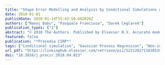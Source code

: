 ```yaml
---
title: "Shape Error Modelling and Analysis by Conditional Simulations of Gaussian Random Fields for Compliant Non-Ideal Sheet Metal Parts"
date: 2018-01-01
publishDate: 2020-01-14T15:42:50.602026Z
authors: ["Manoj Babu", "Pasquale Franciosa", "Darek Ceglarek"]
publication_types: ["1"]
abstract: "© 2018 The Authors. Published by Elsevier B.V. Accurate modelling of geometric and dimensional errors of sheet metal parts is crucial in designing correct GD&T and preventing unnecessary design changes during the development and launch of a new assembly process. A novel conditional simulation based methodology to probabilistically model and generate non-ideal sheet metal part geometric variations is developed. The methodology generates part geometric variations, which accurately emulate part fabrication process in terms of covariance of generated deviations. The methodology uses as inputs one or more of the following: Measurement data of current parts, historical measurements of similar parts or FEM-based simulations. The proposed methodology emulates real processes and products accurately by generating non-ideal part representatives based on the aforementioned input data. Results provide an easy engineering interpretation to the designer. The methodology is demonstrated using automotive door hinge reinforcement."
featured: false
publication: "*Procedia CIRP*"
tags: ["Conditional simulation", "Gaussian Process Regression", "Non-ideal part modelling", "Variation simulation"]
url_pdf: "https://linkinghub.elsevier.com/retrieve/pii/S2212827118305390"
doi: "10.1016/j.procir.2018.04.023"
---
```


